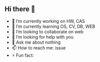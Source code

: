 ## Hi there 👋

<!--
**spencergotowork/spencergotowork** is a ✨ _special_ ✨ repository because its `README.md` (this file) appears on your GitHub profile.

Here are some ideas to get you started:

- 🔭 I’m currently working on ...
- 🌱 I’m currently learning ...
- 👯 I’m looking to collaborate on ...
- 🤔 I’m looking for help with ...
- 💬 Ask me about ...
- 📫 How to reach me: ...
- 😄 Pronouns: ...
- ⚡ Fun fact: ...
-->
- 🔭 I’m currently working on HW, CAS
- 🌱 I’m currently learning OS, CV, DB, WEB
- 👯 I’m looking to collaborate on web
- 🤔 I’m looking for help with you
- 💬 Ask me about nothing
- 📫 How to reach me: issue
- ⚡ Fun fact: 
<!--
![Ran's github stats](https://github-readme-stats.vercel.app/api?username=spencergotowork&show_icons=true&theme=radical)
-->
